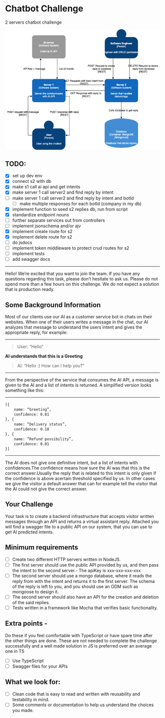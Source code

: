 # Chatbot Challenge
2 servers chatbot challenge


![](reference/architecture.png)


## TODO:
- [x] set up dev env
- [x] connect s2 with db
- [x] make s1 call ai api and get intents
- [x] make server 1 call server2 and find reply by intent
- [ ]  make server 1 call server2 and find reply by intent and botId
	- [ ] make multiple responses for each botId (company in my db)
- [x] implement function to seed s2 replies db, run from script
- [x] standardize endpoint nouns
- [ ] further separate services out from controllers
- [ ] implement jsonschema and/or ajv
- [x] implement create route for s2
- [x]  implement delete route for s2
- [ ]  do jsdocs
- [ ] implement token middleware to protect crud routes for s2
- [ ] implement tests
- [ ] add swagger docs
- - - -
Hello! We’re excited that you want to join the team.
If you have any questions regarding this task, please don’t hesitate to ask us.
Please do not spend more than a few hours on this challenge. We do not expect a solution that is production ready.

## Some Background Information

Most of our clients use our AI as a customer service bot in chats on their websites.
When one of their users writes a message in the chat, our AI analyzes that message to understand the users intent and gives the appropriate reply, for example:

- - - -
> User: “Hello”

**AI understands that this is a Greeting**

> AI: “Hello :) How can I help you?”
- - - -

From the perspective of the service that consumes the AI API, a message is given to the AI and a list of intents is returned. A simplified version looks something like this:

- - - -
```
[{
	name: “Greeting”,
	confidence: 0.81
}, {
	name: “Delivery status”,
	confidence: 0.18
}, {
	name: “Refund possibility”,
	confidence: 0.01
}]
```
- - - -

The AI does not give one definitive intent, but a list of intents with confidences.The confidence means how sure the AI was that this is the correct answer.Usually the reply that is related to this intent is only given if the confidence is above acertain threshold specified by us. In other cases we give the visitor a default answer that can for example tell the visitor that the AI could not give the correct answer.

## Your Challenge

Your task is to create a backend infrastructure that accepts visitor written messages through an API and returns a virtual assistant reply. Attached you will find a swagger file to a public API on our system, that you can use to get AI predicted intents.

## Minimum requirements
- [ ] Create two different HTTP servers written in NodeJS.
- [ ] The first server should use the public API provided by us, and then pass the intent to the second server.- The apiKey is xxx-xxx-xxx-xxx
- [ ] The second server should use a mongo database, where it reads the reply from with the intent and returns it to the first server. The schema of the reply is left to you, and you should use an ODM such as mongoose to design it.
- [ ] The second server should also have an API for the creation and deletion of the said replies.
- [ ] Tests written in a framework like Mocha that verifies basic functionality.

## Extra points -
Do these if you feel comfortable with TypeScript or have spare time after the other things are done. These are not needed to complete the challenge successfully and a well made solution in JS is preferred over an average one in TS
- [ ] Use TypeScript
- [ ] Swagger files for your APIs

## What we look for:
- [ ] Clean code that is easy to read and written with reusability and testability in mind.
- [ ] Some comments or documentation to help us understand the choices you made.

